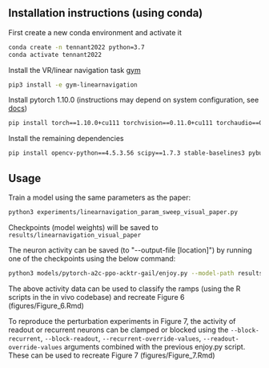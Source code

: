 


## Installation instructions (using conda)

First create a new conda environment and activate it 

```bash
conda create -n tennant2022 python=3.7
conda activate tennant2022
```

Install the VR/linear navigation task [gym](https://github.com/openai/gym)

```bash
pip3 install -e gym-linearnavigation
```

Install pytorch 1.10.0 (instructions may depend on system configuration, see [docs](https://pytorch.org/get-started/previous-versions/))

```bash
pip install torch==1.10.0+cu111 torchvision==0.11.0+cu111 torchaudio==0.10.0 -f https://download.pytorch.org/whl/torch_stable.html
```

Install the remaining dependencies
```bash
pip install opencv-python==4.5.3.56 scipy==1.7.3 stable-baselines3 pybullet matplotlib h5py
```
## Usage

Train a model using the same parameters as the paper:

```bash
python3 experiments/linearnavigation_param_sweep_visual_paper.py
```

Checkpoints (model weights) will be saved to `results/linearnavigation_visual_paper`

The neuron activity can be saved (to "--output-file [location]") by running one of the checkpoints using the below command:

```bash
python3 models/pytorch-a2c-ppo-acktr-gail/enjoy.py --model-path results/linearnavigation_visual_paper/models/<path_to_checkpoint>.pt --env-name LinearNavigationVisualOriginal-v2 --n-episodes=50 --output-path results/<path_to_output>
```

The above activity data can be used to classify the ramps (using the R scripts in the in vivo codebase) and recreate Figure 6 (figures/Figure_6.Rmd)

To reproduce the perturbation experiments in Figure 7, the activity of readout or recurrent neurons can be clamped or blocked using the `--block-recurrent`, `--block-readout`, `--recurrent-override-values`, `--readout-override-values` arguments combined with the previous enjoy.py script. These can be used to recreate Figure 7 (figures/Figure_7.Rmd)





